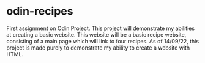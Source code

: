 # odin-recipes
First assignment on Odin Project.
This project will demonstrate my abilities at creating a basic website.
This website will be a basic recipe website, consisting of a main page which will link to four recipes.
As of 14/09/22, this project is made purely to demonstrate my ability to create a website with HTML.